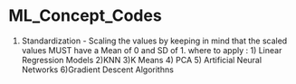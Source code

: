 # ML_Concept_Codes

1. Standardization -  Scaling the values by keeping in mind that the scaled values MUST have a Mean of 0  and SD of 1.
   where to apply : 1) Linear Regression Models 2)KNN 3)K Means 4) PCA 5) Artificial Neural Networks 6)Gradient Descent Algorithns
   
